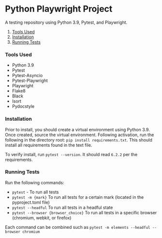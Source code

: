 # Python Playwright Project

A testing repository using Python 3.9, Pytest, and Playwright.

1. [Tools Used](#tools-used)
2. [Installation](#installation)
3. [Running Tests](#running-tests)

### Tools Used
- Python 3.9
- Pytest
- Pytest-Asyncio
- Pytest-Playwright
- Playwright
- Flake8
- Black
- Isort
- Pydocstyle

### Installation
Prior to install, you should create a virtual environment using Python 3.9. Once created, source the virtual environment. Following activation, run the following in the directory root: `pip install requirements.txt`. This should install all requirements found in the text file.

To verify install, run `pytest --version`. It should read `6.2.2` per the requirements.

### Running Tests
Run the following commands:

- `pytest` - To run all tests
- `pytest -m {mark}` To run all tests for a certain mark (located in the pyproject.toml file)
- `pytest --headful` To run all tests in a headful state
- `pytest --browser {browser_choice}` To run all tests in a specific browser (chromium, webkit, or firefox)

Each command can be combined such as `pytest -m elements --headful --browser chromium`

